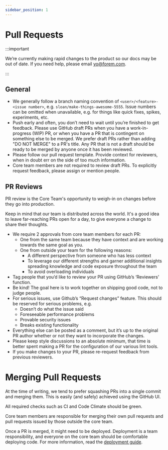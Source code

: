 ```yaml
---
sidebar_position: 1
---
```


# Pull Requests

:::important

We’re currently making rapid changes to the product so our docs may be out of date. If you need help, please email [yo@forem.com](mailto:yo@forem.com).

:::

## General

- We generally follow a branch naming convention of
  `<user>/<feature>-<issue number>`, e.g. `sloan/make-things-awesome-5555`.
  Issue numbers can be omitted when unavailable, e.g. for things like quick
  fixes, spikes, experiments, etc.
- Push early and often, you don’t need to wait until you’re finished to get
  feedback. Please use GitHub draft PRs when you have a work-in-progress (WIP)
  PR, or when you have a PR that is contingent on something else to be merged.
  We prefer draft PRs rather than adding "DO NOT MERGE" to a PR's title. Any PR
  that is not a draft should be ready to be merged by anyone once it has been
  reviewed.
- Please follow our pull request template. Provide context for reviewers, when
  in doubt err on the side of too much information.
- Core team members are not required to review draft PRs. To explicitly request
  feedback, please assign or mention people.

## PR Reviews

PR review is the Core Team's opportunity to weigh-in on changes before they go
into production.

Keep in mind that our team is distributed across the world. It's a good idea to
leave far-reaching PRs open for a day, to give everyone a change to share their
thoughts.

- We require 2 approvals from core team members for each PR:
  - One from the same team because they have context and are working towards the
    same goal as you.
  - One from outside your team for the following reasons:
    - A different perspective from someone who has less context
    - To leverage our different strengths and garner additional insights
      spreading knowledge and code exposure throughout the team
    - To avoid overloading individuals
- Tag people that you’d like to review your PR using GitHub’s ‘Reviewers’
  function.
- Be kind! The goal here is to work together on shipping good code, not to judge
  people.
- For serious issues, use Github’s “Request changes” feature. This should be
  reserved for serious problems, e.g.
  - Doesn’t do what the issue said
  - Foreseeable performance problems
  - Provable security issues
  - Breaks existing functionality
- Everything else can be posted as a comment, but it’s up to the original PR
  author whether or not they want to incorporate the changes.
- Please keep style discussions to an absolute minimum, that time is better
  spent making a PR for the configuration of our various lint tools.
- If you make changes to your PR, please re-request feedback from previous
  reviewers.

# Merging Pull Requests

At the time of writing, we tend to prefer squashing PRs into a single commit and
merging them. This is easily (and safely) achieved using the GitHub UI.

All required checks such as CI and Code Climate should be green.

Core team members are responsible for merging their own pull requests and pull
requests issued by those outside the core team.

Once a PR is merged, it might need to be deployed. Deployment is a team
responsibility, and everyone on the core team should be comfortable deploying
code. For more information, read the
[deployment guide](https://docs.forem.com/maintainers/deployment).
